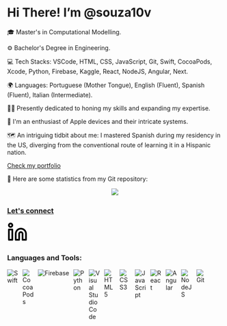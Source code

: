 

# Hi There! I’m @souza10v 

🎓 Master's in Computational Modelling.

⚙️ Bachelor's Degree in Engineering.

💻 Tech Stacks: VSCode, HTML, CSS, JavaScript, Git, Swift, CocoaPods, Xcode, Python, Firebase, Kaggle, React, NodeJS, Angular, Next.

🌍 Languages: Portuguese (Mother Tongue), English (Fluent), Spanish (Fluent), Italian (Intermediate).

🧑‍💻 Presently dedicated to honing my skills and expanding my expertise.

🍎 I'm an enthusiast of Apple devices and their intricate systems.

🗺 An intriguing tidbit about me: I mastered Spanish during my residency in the US, diverging from the conventional route of learning it in a Hispanic nation.

<a href="https://portifolioen.vercel.app/" target="_blank" rel="noopener noreferrer">Check my portfolio</a>

 <!-- **souza10v/souza10v** is a ✨ _special_ ✨ repository because its `README.md` (this file) appears on your GitHub profile.

Here are some ideas to get you started:

- 🔭 I’m currently working on ...
- 🌱 I’m currently learning ...
- 👯 I’m looking to collaborate on ...
- 🤔 I’m looking for help with ...
- 💬 Ask me about ...
- 📫 How to reach me: ...
- 😄 Pronouns: ...
- ⚡ Fun fact: ... -->

🧮 Here are some statistics from my Git repository:

<div align="center">
  <a href="https://github.com/souza10v">
  <img height="180em" src="https://github-readme-stats.vercel.app/api?username=souza10v&show_icons=true&theme=light&include_all_commits=true&count_private=true"/>
   <br>
   <!-- <img height="180em" src="https://github-readme-stats.vercel.app/api/top-langs/?username=souza10v&layout=compact&langs_count=7&theme=light"/> -->
</div>
 
 ### Let's connect
 
 
 [![linkedin](https://raw.githubusercontent.com/codeSTACKr/codeSTACKr/9dd3688db8458145cda06d90dd57065d1f7fcdcf/img/linkedin-light.svg)](https://www.linkedin.com/in/donizetti-aparecido-de-souza-b250a7173/) 

 <!-- [![linkedin](https://raw.githubusercontent.com/codeSTACKr/codeSTACKr/9dd3688db8458145cda06d90dd57065d1f7fcdcf/img/linkedin-dark.svg)](https://www.linkedin.com/in/donizetti-aparecido-de-souza-b250a7173/)  -->
 
 ### Languages and Tools:

[<img align="left" alt="Swift" width="26px" src="https://cdn-icons-png.flaticon.com/512/732/732250.png" style="padding-right:10px;" />][Swift]
[<img align="left" alt="CocoaPods" width="26px" src="https://seeklogo.com/images/C/cocoapods-logo-45382D8A59-seeklogo.com.png" style="padding-right:10px;" />][CocoaPods]
<!--[<img align="left" alt="Xcode" width="26px" src="https://developer.apple.com/design/human-interface-guidelines/macos/images/app-icon-realistic-materials_2x.png" style="padding-right:10px;" />][ Xcode] -->
[<img align="left" alt="Firebase" height="26px" src="https://seeklogo.com/images/F/firebase-logo-402F407EE0-seeklogo.com.png" style="padding-right:10px;" />][Firebase]
<!-- [<img align="left" alt="Java" width="26px" src="https://cdn-icons-png.flaticon.com/512/226/226777.png" style="padding-right:10px;" />] -->
[<img align="left" alt="Python" width="26px" src="https://upload.wikimedia.org/wikipedia/commons/thumb/c/c3/Python-logo-notext.svg/1024px-Python-logo-notext.svg.png" style="padding-right:10px;" />][Python]
[<img align="left" alt="Visual Studio Code" width="26px" src="https://cdn.jsdelivr.net/gh/devicons/devicon/icons/vscode/vscode-original.svg" style="padding-right:10px;" />][VsCode]
[<img align="left" alt="HTML5" width="26px" src="https://cdn.jsdelivr.net/gh/devicons/devicon/icons/html5/html5-original.svg" style="padding-right:10px;" />][html]
[<img align="left" alt="CSS3" width="26px" src="https://cdn.jsdelivr.net/gh/devicons/devicon/icons/css3/css3-original.svg" style="padding-right:10px;" />][css]
[<img align="left" alt="JavaScript" width="26px" src="https://cdn.jsdelivr.net/gh/devicons/devicon/icons/javascript/javascript-original.svg" style="padding-right:10px;" />][JavaScript]
[<img align="left" alt="React" width="26px" src="https://cdn.jsdelivr.net/gh/devicons/devicon/icons/react/react-original.svg" style="padding-right:10px;" />][React]
[<img align="left" alt="Angular" width="26px" src="https://cdn.jsdelivr.net/gh/devicons/devicon/icons/angularjs/angularjs-original.svg" style="padding-right:10px;" />][Angular]
[<img align="left" alt="NodeJS" width="26px" src="https://cdn.jsdelivr.net/gh/devicons/devicon/icons/nodejs/nodejs-original.svg" style="padding-right:10px;" />][NodeJS]
[<img align="left" alt="Git" width="26px" src="https://cdn.jsdelivr.net/gh/devicons/devicon/icons/git/git-original.svg" style="padding-right:10px;" />][Git] 
<!--[<img align="left" alt="GitHub" width="26px" src="https://user-images.githubusercontent.com/3369400/139447912-e0f43f33-6d9f-45f8-be46-2df5bbc91289.png" style="padding-right:10px;" />][GitHubDarkMode]  -->
<!--[<img align="left" alt="GitHub" width="26px" src="https://user-images.githubusercontent.com/3369400/139448065-39a229ba-4b06-434b-bc67-616e2ed80c8f.png" style="padding-right:10px;" />][GitHubLightMode] -->
 
[linkedin]: https://www.linkedin.com/in/donizetti-aparecido-de-souza-b250a7173/
[VsCode]: https://code.visualstudio.com
[html]: https://www.w3schools.com/html/
[css]: https://www.w3schools.com/css/
[JavaScript]: https://www.javascript.com
[Git]: https://git-scm.com
[Swift]: https://www.apple.com/swift/
[CocoaPods]: https://cocoapods.org/
[Xcode]: https://www.apple.com/xcode
[Python]: https://www.python.org
[Firebase]: https://firebase.google.com/products/realtime-database/
[Kaggle]:  https://www.kaggle.com/dsouzajr
[React]: https://react.dev/
[NodeJS]: https://nodejs.org/en
[Angular]: https://angular.io


